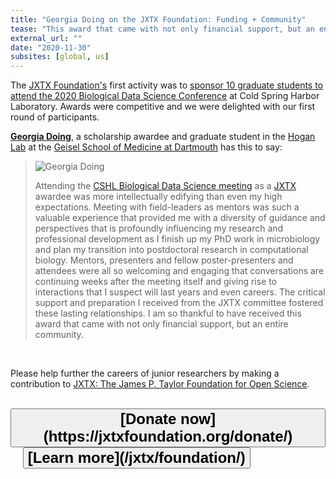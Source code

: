 ```yaml
---
title: "Georgia Doing on the JXTX Foundation: Funding + Community"
tease: "This award that came with not only financial support, but an entire community."
external_url: ""
date: "2020-11-30"
subsites: [global, us]
---
```


The [JXTX Foundation's](/jxtx/foundation/) first activity was to [sponsor 10 graduate students to attend the 2020 Biological Data Science Conference](/news/2020-10-jxtx-awardees/) at Cold Spring Harbor Laboratory.  Awards were competitive and we were delighted with our first round of participants.

**[Georgia Doing](https://twitter.com/DoingMicrobio)**, a scholarship awardee and graduate student in the [Hogan Lab](https://sites.dartmouth.edu/hoganlab/) at the [Geisel School of Medicine at Dartmouth](https://geiselmed.dartmouth.edu/) has this to say:

<blockquote class="blockquote">

<img src="/news/2020-10-jxtx-awardees/georgia.jpg" alt="Georgia Doing" class="float-right" style="max-width: 10rem;" />

Attending the [CSHL Biological Data Science meeting](https://meetings.cshl.edu/meetings.aspx?meet=DATA&year=20) as a [JXTX](/jxtx/foundation/) awardee was more intellectually edifying than even my high expectations. Meeting with field-leaders as mentors was such a valuable experience that provided me with a diversity of guidance and perspectives that is profoundly influencing my research and professional development as I finish up my PhD work in microbiology and plan my transition into postdoctoral research in computational biology. Mentors, presenters and fellow poster-presenters and attendees were all so welcoming and engaging that conversations are continuing weeks after the meeting itself and giving rise to interactions that I suspect will last years and even careers. The critical support and preparation I received from the JXTX committee fostered these lasting relationships. I am so thankful to have received this award that came with not only financial support, but an entire community.
</blockquote>

<br />

Please help further the careers of junior researchers by making a contribution to [JXTX: The James P. Taylor Foundation for Open Science](/jxtx/foundation/). <br /><br />


<div class="text-center">
<button type="button" class="btn btn-secondary" style="font-size: x-large; font-weight: 600;">
[Donate now](https://jxtxfoundation.org/donate/)</button> &nbsp;&nbsp;&nbsp;&nbsp; <button type="button" class="btn btn-secondary" style="font-size: x-large; font-weight: 600;">
[Learn more](/jxtx/foundation/)</button>
</div>
